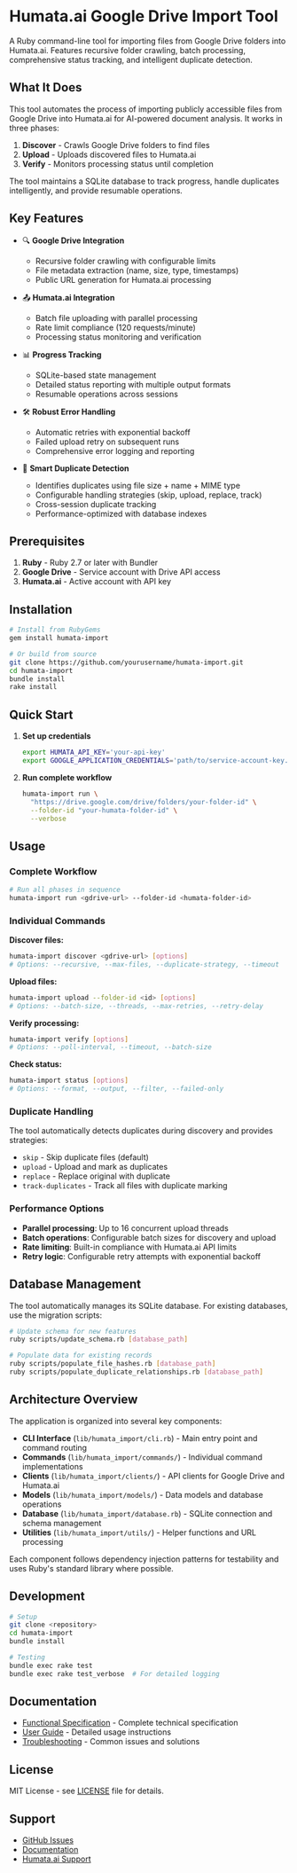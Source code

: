 # Humata.ai Google Drive Import Tool

A Ruby command-line tool for importing files from Google Drive folders into Humata.ai. Features recursive folder crawling, batch processing, comprehensive status tracking, and intelligent duplicate detection.

## What It Does

This tool automates the process of importing publicly accessible files from Google Drive into Humata.ai for AI-powered document analysis. It works in three phases:

1. **Discover** - Crawls Google Drive folders to find files
2. **Upload** - Uploads discovered files to Humata.ai 
3. **Verify** - Monitors processing status until completion

The tool maintains a SQLite database to track progress, handle duplicates intelligently, and provide resumable operations.

## Key Features

- 🔍 **Google Drive Integration**
  - Recursive folder crawling with configurable limits
  - File metadata extraction (name, size, type, timestamps)
  - Public URL generation for Humata.ai processing

- 📤 **Humata.ai Integration**
  - Batch file uploading with parallel processing
  - Rate limit compliance (120 requests/minute)
  - Processing status monitoring and verification

- 📊 **Progress Tracking**
  - SQLite-based state management
  - Detailed status reporting with multiple output formats
  - Resumable operations across sessions

- 🛠 **Robust Error Handling**
  - Automatic retries with exponential backoff
  - Failed upload retry on subsequent runs
  - Comprehensive error logging and reporting

- 🔄 **Smart Duplicate Detection**
  - Identifies duplicates using file size + name + MIME type
  - Configurable handling strategies (skip, upload, replace, track)
  - Cross-session duplicate tracking
  - Performance-optimized with database indexes

## Prerequisites

1. **Ruby** - Ruby 2.7 or later with Bundler
2. **Google Drive** - Service account with Drive API access
3. **Humata.ai** - Active account with API key

## Installation

```bash
# Install from RubyGems
gem install humata-import

# Or build from source
git clone https://github.com/yourusername/humata-import.git
cd humata-import
bundle install
rake install
```

## Quick Start

1. **Set up credentials**
   ```bash
   export HUMATA_API_KEY='your-api-key'
   export GOOGLE_APPLICATION_CREDENTIALS='path/to/service-account-key.json'
   ```

2. **Run complete workflow**
   ```bash
   humata-import run \
     "https://drive.google.com/drive/folders/your-folder-id" \
     --folder-id "your-humata-folder-id" \
     --verbose
   ```

## Usage

### Complete Workflow
```bash
# Run all phases in sequence
humata-import run <gdrive-url> --folder-id <humata-folder-id>
```

### Individual Commands

**Discover files:**
```bash
humata-import discover <gdrive-url> [options]
# Options: --recursive, --max-files, --duplicate-strategy, --timeout
```

**Upload files:**
```bash
humata-import upload --folder-id <id> [options]
# Options: --batch-size, --threads, --max-retries, --retry-delay
```

**Verify processing:**
```bash
humata-import verify [options]
# Options: --poll-interval, --timeout, --batch-size
```

**Check status:**
```bash
humata-import status [options]
# Options: --format, --output, --filter, --failed-only
```

### Duplicate Handling

The tool automatically detects duplicates during discovery and provides strategies:

- `skip` - Skip duplicate files (default)
- `upload` - Upload and mark as duplicates
- `replace` - Replace original with duplicate
- `track-duplicates` - Track all files with duplicate marking

### Performance Options

- **Parallel processing**: Up to 16 concurrent upload threads
- **Batch operations**: Configurable batch sizes for discovery and upload
- **Rate limiting**: Built-in compliance with Humata.ai API limits
- **Retry logic**: Configurable retry attempts with exponential backoff

## Database Management

The tool automatically manages its SQLite database. For existing databases, use the migration scripts:

```bash
# Update schema for new features
ruby scripts/update_schema.rb [database_path]

# Populate data for existing records
ruby scripts/populate_file_hashes.rb [database_path]
ruby scripts/populate_duplicate_relationships.rb [database_path]
```

## Architecture Overview

The application is organized into several key components:

- **CLI Interface** (`lib/humata_import/cli.rb`) - Main entry point and command routing
- **Commands** (`lib/humata_import/commands/`) - Individual command implementations
- **Clients** (`lib/humata_import/clients/`) - API clients for Google Drive and Humata.ai
- **Models** (`lib/humata_import/models/`) - Data models and database operations
- **Database** (`lib/humata_import/database.rb`) - SQLite connection and schema management
- **Utilities** (`lib/humata_import/utils/`) - Helper functions and URL processing

Each component follows dependency injection patterns for testability and uses Ruby's standard library where possible.

## Development

```bash
# Setup
git clone <repository>
cd humata-import
bundle install

# Testing
bundle exec rake test
bundle exec rake test_verbose  # For detailed logging
```

## Documentation

- [Functional Specification](specs/functional-specification.md) - Complete technical specification
- [User Guide](docs/user-guide.md) - Detailed usage instructions
- [Troubleshooting](docs/troubleshooting.md) - Common issues and solutions

## License

MIT License - see [LICENSE](LICENSE) file for details.

## Support

- [GitHub Issues](https://github.com/yourusername/humata-import/issues)
- [Documentation](docs/)
- [Humata.ai Support](https://humata.ai/support)